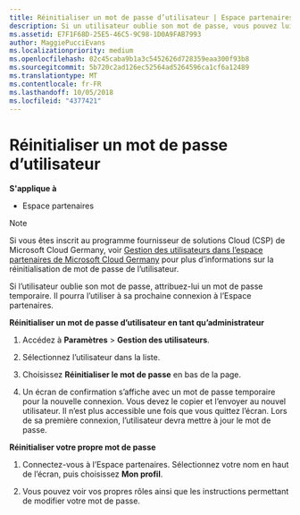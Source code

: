 ```yaml
---
title: Réinitialiser un mot de passe d’utilisateur | Espace partenaires
description: Si un utilisateur oublie son mot de passe, vous pouvez lui attribuer un nouveau mot de passe temporaire. Il pourra l’utiliser à sa prochaine connexion à l’Espace partenaires.
ms.assetid: E7F1F68D-25E5-46C5-9C98-1D0A9FAB7993
author: MaggiePucciEvans
ms.localizationpriority: medium
ms.openlocfilehash: 02c45caba9b1a3c5452626d728359eaa300f93b8
ms.sourcegitcommit: 5b720c2ad126ec52564ad5264596ca1cf6a12489
ms.translationtype: MT
ms.contentlocale: fr-FR
ms.lasthandoff: 10/05/2018
ms.locfileid: "4377421"
---
```

# <a name="reset-a-user-password"></a>Réinitialiser un mot de passe d’utilisateur

**S'applique à**

-  Espace partenaires
   
> [!NOTE]  
>  Si vous êtes inscrit au programme fournisseur de solutions Cloud (CSP) de Microsoft Cloud Germany, voir [Gestion des utilisateurs dans l’espace partenaires de Microsoft Cloud Germany](user-management-in-partner-center-for-microsoft-cloud-germany.md) pour plus d’informations sur la réinitialisation de mot de passe de l’utilisateur.

Si l’utilisateur oublie son mot de passe, attribuez-lui un mot de passe temporaire. Il pourra l’utiliser à sa prochaine connexion à l’Espace partenaires.

**Réinitialiser un mot de passe d’utilisateur en tant qu’administrateur**

1.  Accédez à **Paramètres** &gt; **Gestion des utilisateurs**.
2.  Sélectionnez l’utilisateur dans la liste.

3.  Choisissez **Réinitialiser le mot de passe** en bas de la page.

4.  Un écran de confirmation s’affiche avec un mot de passe temporaire pour la nouvelle connexion. Vous devez le copier et l’envoyer au nouvel utilisateur. Il n’est plus accessible une fois que vous quittez l’écran. Lors de sa première connexion, l’utilisateur devra mettre à jour le mot de passe.

**Réinitialiser votre propre mot de passe**

1.  Connectez-vous à l’Espace partenaires. Sélectionnez votre nom en haut de l’écran, puis choisissez **Mon profil**.

2.  Vous pouvez voir vos propres rôles ainsi que les instructions permettant de modifier votre mot de passe.

 

 




